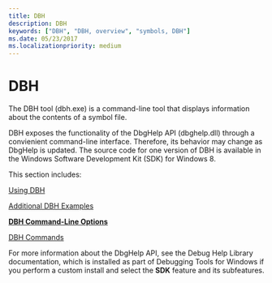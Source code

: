 ```yaml
---
title: DBH
description: DBH
keywords: ["DBH", "DBH, overview", "symbols, DBH"]
ms.date: 05/23/2017
ms.localizationpriority: medium
---
```


# DBH


The DBH tool (dbh.exe) is a command-line tool that displays information about the contents of a symbol file.

DBH exposes the functionality of the DbgHelp API (dbghelp.dll) through a convienient command-line interface. Therefore, its behavior may change as DbgHelp is updated. The source code for one version of DBH is available in the Windows Software Development Kit (SDK) for Windows 8.

This section includes:

[Using DBH](using-dbh.md)

[Additional DBH Examples](additional-dbh-examples.md)

[**DBH Command-Line Options**](dbh-command-line-options.md)

[DBH Commands](dbh-commands.md)

For more information about the DbgHelp API, see the Debug Help Library documentation, which is installed as part of Debugging Tools for Windows if you perform a custom install and select the **SDK** feature and its subfeatures.

 

 





